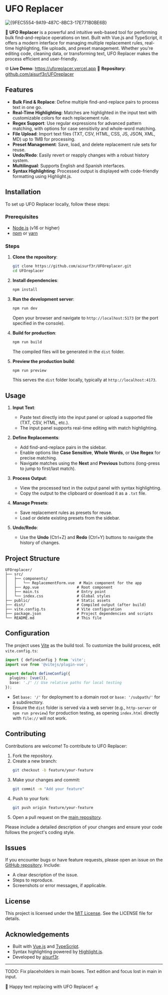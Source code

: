 # UFO Replacer

![{9FEC5554-9A19-487C-8BC3-17E771B0BE6B}](https://github.com/user-attachments/assets/d0f6825a-bd8b-4d8c-8629-958a313be639)


🔎 **UFO Replacer** is a powerful and intuitive web-based tool for performing bulk find-and-replace operations on text. Built with Vue.js and TypeScript, it offers a modern interface for managing multiple replacement rules, real-time highlighting, file uploads, and preset management. Whether you're editing code, cleaning data, or transforming text, UFO Replacer makes the process efficient and user-friendly.

🌐 **Live Demo**: https://uforeplacer.vercel.app
📂 **Repository**: [github.com/aisurf3r/UFOreplacer](https://github.com/aisurf3r/UFOreplacer)

## Features

- **Bulk Find & Replace**: Define multiple find-and-replace pairs to process text in one go.
- **Real-Time Highlighting**: Matches are highlighted in the input text with customizable colors for each replacement rule.
- **Regex Support**: Use regular expressions for advanced pattern matching, with options for case sensitivity and whole-word matching.
- **File Upload**: Import text files (TXT, CSV, HTML, CSS, JS, JSON, XML, MD) up to 1MB for processing.
- **Preset Management**: Save, load, and delete replacement rule sets for reuse.
- **Undo/Redo**: Easily revert or reapply changes with a robust history system.
- **Multilingual**: Supports English and Spanish interfaces.
- **Syntax Highlighting**: Processed output is displayed with code-friendly formatting using Highlight.js.

## Installation

To set up UFO Replacer locally, follow these steps:

### Prerequisites
- [Node.js](https://nodejs.org/) (v16 or higher)
- [npm](https://www.npmjs.com/) or [yarn](https://yarnpkg.com/)

### Steps
1. **Clone the repository**:
   ```bash
   git clone https://github.com/aisurf3r/UFOreplacer.git
   cd UFOreplacer
   ```

2. **Install dependencies**:
   ```bash
   npm install
   ```

3. **Run the development server**:
   ```bash
   npm run dev
   ```
   Open your browser and navigate to `http://localhost:5173` (or the port specified in the console).

4. **Build for production**:
   ```bash
   npm run build
   ```
   The compiled files will be generated in the `dist` folder.

5. **Preview the production build**:
   ```bash
   npm run preview
   ```
   This serves the `dist` folder locally, typically at `http://localhost:4173`.

## Usage

1. **Input Text**:
   - Paste text directly into the input panel or upload a supported file (TXT, CSV, HTML, etc.).
   - The input panel supports real-time editing with match highlighting.

2. **Define Replacements**:
   - Add find-and-replace pairs in the sidebar.
   - Enable options like **Case Sensitive**, **Whole Words**, or **Use Regex** for precise matching.
   - Navigate matches using the **Next** and **Previous** buttons (long-press to jump to first/last match).

3. **Process Output**:
   - View the processed text in the output panel with syntax highlighting.
   - Copy the output to the clipboard or download it as a `.txt` file.

4. **Manage Presets**:
   - Save replacement rules as presets for reuse.
   - Load or delete existing presets from the sidebar.

5. **Undo/Redo**:
   - Use the **Undo** (Ctrl+Z) and **Redo** (Ctrl+Y) buttons to navigate the history of changes.

## Project Structure

```
UFOreplacer/
├── src/
│   ├── components/
│   │   └── ReplacementForm.vue  # Main component for the app
│   ├── App.vue                 # Root component
│   ├── main.ts                 # Entry point
│   └── index.css               # Global styles
├── public/                     # Static assets
├── dist/                       # Compiled output (after build)
├── vite.config.ts              # Vite configuration
├── package.json                # Project dependencies and scripts
└── README.md                   # This file
```

## Configuration

The project uses [Vite](https://vitejs.dev/) as the build tool. To customize the build process, edit `vite.config.ts`:

```typescript
import { defineConfig } from 'vite';
import vue from '@vitejs/plugin-vue';

export default defineConfig({
  plugins: [vue()],
  base: './' // Use relative paths for local testing
});
```

- Set `base: '/'` for deployment to a domain root or `base: '/subpath/'` for a subdirectory.
- Ensure the `dist` folder is served via a web server (e.g., `http-server` or `npm run preview`) for production testing, as opening `index.html` directly with `file://` will not work.

## Contributing

Contributions are welcome! To contribute to UFO Replacer:

1. Fork the repository.
2. Create a new branch:
   ```bash
   git checkout -b feature/your-feature
   ```
3. Make your changes and commit:
   ```bash
   git commit -m "Add your feature"
   ```
4. Push to your fork:
   ```bash
   git push origin feature/your-feature
   ```
5. Open a pull request on the [main repository](https://github.com/aisurf3r/UFOreplacer).

Please include a detailed description of your changes and ensure your code follows the project's coding style.

## Issues

If you encounter bugs or have feature requests, please open an issue on the [GitHub repository](https://github.com/aisurf3r/UFOreplacer/issues). Include:
- A clear description of the issue.
- Steps to reproduce.
- Screenshots or error messages, if applicable.

## License

This project is licensed under the [MIT License](LICENSE). See the LICENSE file for details.

## Acknowledgements

- Built with [Vue.js](https://vuejs.org/) and [TypeScript](https://www.typescriptlang.org/).
- Syntax highlighting powered by [Highlight.js](https://highlightjs.org/).
- Developed by [aisurf3r](https://github.com/aisurf3r).

---
TODO: Fix placeholders in main boxes.
      Text edition and focus lost in main in input.

🚀 Happy text replacing with UFO Replacer! 🛸
